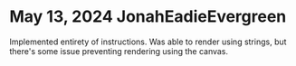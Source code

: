 # May 13, 2024 JonahEadieEvergreen

Implemented entirety of instructions. Was able to render using strings,
but there's some issue preventing rendering using the canvas.